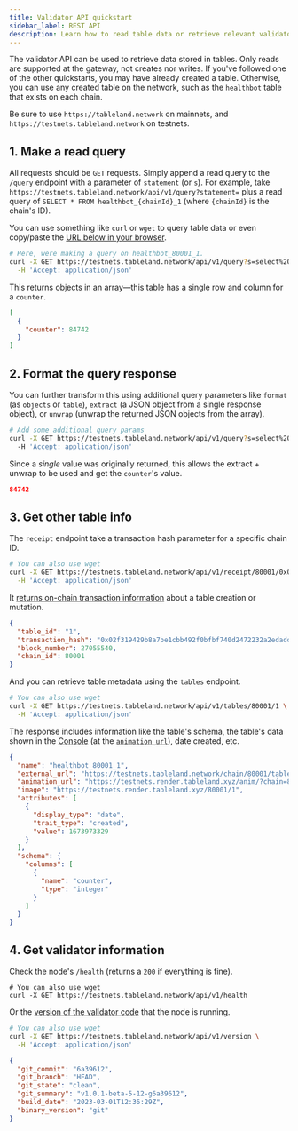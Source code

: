```yaml
---
title: Validator API quickstart
sidebar_label: REST API
description: Learn how to read table data or retrieve relevant validator information.
---
```


The validator API can be used to retrieve data stored in tables. Only reads are supported at the gateway, not creates nor writes. If you've followed one of the other quickstarts, you may have already created a table. Otherwise, you can use any created table on the network, such as the `healthbot` table that exists on each chain.

Be sure to use `https://tableland.network` on mainnets, and `https://testnets.tableland.network` on testnets.

## 1. Make a read query

All requests should be `GET` requests. Simply append a read query to the `/query` endpoint with a parameter of `statement` (or `s`). For example, take `https://testnets.tableland.network/api/v1/query?statement=` plus a read query of `SELECT * FROM healthbot_{chainId}_1` (where `{chainId}` is the chain's ID).

You can use something like `curl` or `wget` to query table data or even copy/paste the [URL below in your browser](https://testnets.tableland.network/api/v1/query?s=select%20%2A%20from%20healthbot_80001_1).

```bash
# Here, were making a query on healthbot_80001_1.
curl -X GET https://testnets.tableland.network/api/v1/query?s=select%20%2A%20from%20healthbot_80001_1 \
  -H 'Accept: application/json'
```

This returns objects in an array—this table has a single row and column for a `counter`.

```json
[
  {
    "counter": 84742
  }
]
```

## 2. Format the query response

You can further transform this using additional query parameters like `format` (as `objects` or `table`), `extract` (a JSON object from a single response object), or `unwrap` (unwrap the returned JSON objects from the array).

```bash
# Add some additional query params
curl -X GET https://testnets.tableland.network/api/v1/query?s=select%20%2A%20from%20healthbot_80001_1&format=objects&unwrap=true&extract=true \
  -H 'Accept: application/json'
```

Since a _single_ value was originally returned, this allows the extract + unwrap to be used and get the `counter`'s value.

```json
84742
```

## 3. Get other table info

The `receipt` endpoint take a transaction hash parameter for a specific chain ID.

```bash
# You can also use wget
curl -X GET https://testnets.tableland.network/api/v1/receipt/80001/0x02f319429b8a7be1cbb492f0bfbf740d2472232a2edadde7df7c16c0b61aa78b \
  -H 'Accept: application/json'
```

It [returns on-chain transaction information](https://testnets.tableland.network/api/v1/receipt/80001/0x02f319429b8a7be1cbb492f0bfbf740d2472232a2edadde7df7c16c0b61aa78b) about a table creation or mutation.

```json
{
  "table_id": "1",
  "transaction_hash": "0x02f319429b8a7be1cbb492f0bfbf740d2472232a2edadde7df7c16c0b61aa78b",
  "block_number": 27055540,
  "chain_id": 80001
}
```

And you can retrieve table metadata using the `tables` endpoint.

```bash
# You can also use wget
curl -X GET https://testnets.tableland.network/api/v1/tables/80001/1 \
  -H 'Accept: application/json'
```

The response includes information like the table's schema, the table's data shown in the [Console](https://console.tableland.xyz/) (at the [`animation_url`](https://testnets.render.tableland.xyz/anim/?chain=80001&id=1)), date created, etc.

```json
{
  "name": "healthbot_80001_1",
  "external_url": "https://testnets.tableland.network/chain/80001/tables/1",
  "animation_url": "https://testnets.render.tableland.xyz/anim/?chain=80001&id=1",
  "image": "https://testnets.render.tableland.xyz/80001/1",
  "attributes": [
    {
      "display_type": "date",
      "trait_type": "created",
      "value": 1673973329
    }
  ],
  "schema": {
    "columns": [
      {
        "name": "counter",
        "type": "integer"
      }
    ]
  }
}
```

## 4. Get validator information

Check the node's `/health` (returns a `200` if everything is fine).

```shell
# You can also use wget
curl -X GET https://testnets.tableland.network/api/v1/health
```

Or the [version of the validator code](https://github.com/tablelandnetwork/go-tableland/commits/main) that the node is running.

```bash
# You can also use wget
curl -X GET https://testnets.tableland.network/api/v1/version \
  -H 'Accept: application/json'
```

```json
{
  "git_commit": "6a39612",
  "git_branch": "HEAD",
  "git_state": "clean",
  "git_summary": "v1.0.1-beta-5-12-g6a39612",
  "build_date": "2023-03-01T12:36:29Z",
  "binary_version": "git"
}
```
